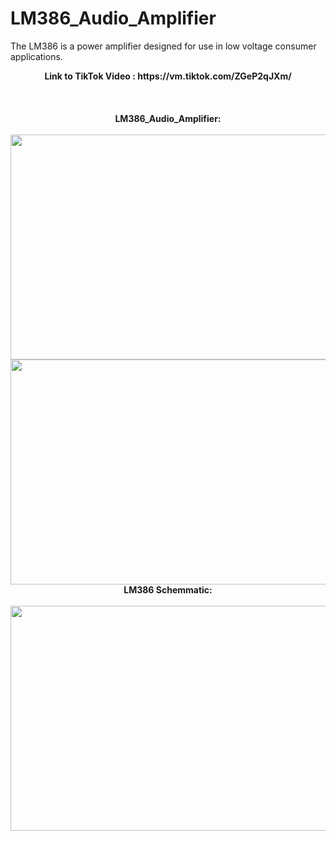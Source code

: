 # LM386_Audio_Amplifier
The LM386 is a power amplifier designed for use in low voltage consumer applications.
<br>
<center><b>Link to TikTok Video : https://vm.tiktok.com/ZGeP2qJXm/</b></center>
<br/>
<br><br/>

<center><b>LM386_Audio_Amplifier:</b></center>
<br>
<img src="https://github.com/S0undWav3s/LM386_Audio_Amplifier/blob/main/Media/IMG_5762.JPG" width=540 HEIGHT=360>
<img src="https://github.com/S0undWav3s/LM386_Audio_Amplifier/blob/main/Media/IMG_5763.JPG" width=540 HEIGHT=360>
<br>
<center><b>LM386 Schemmatic: </b></center>
<br/>
<img src="https://github.com/S0undWav3s/LM386_Audio_Amplifier/blob/main/Media/IMG_5761.JPG" width=540 HEIGHT=360> 
<br/>

